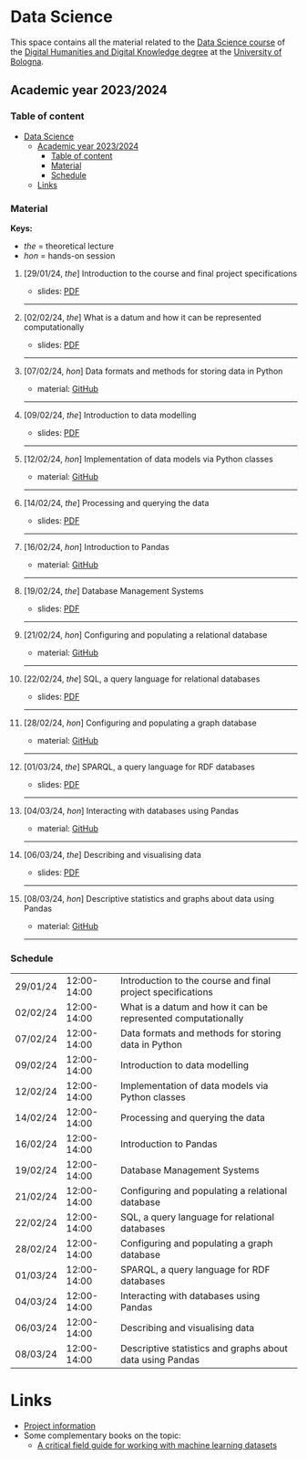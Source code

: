 # Data Science

This space contains all the material related to the [Data Science course](https://www.unibo.it/en/teaching/course-unit-catalogue/course-unit/2023/467046) of the [Digital Humanities and Digital Knowledge degree](https://corsi.unibo.it/2cycle/DigitalHumanitiesKnowledge) at the [University of Bologna](http://www.unibo.it/en).

## Academic year 2023/2024

### Table of content

- [Data Science](#data-science)
  - [Academic year 2023/2024](#academic-year-20232024)
    - [Table of content](#table-of-content)
    - [Material](#material)
    - [Schedule](#schedule)
  - [Links](#links)


### Material

**Keys:**

- _the_ = theoretical lecture
- _hon_ = hands-on session

1. [29/01/24, *the*] Introduction to the course and final project specifications
   - slides: [PDF](https://comp-data.github.io/2023-2024/lecture/00.pdf)
   <hr />

2. [02/02/24, *the*] What is a datum and how it can be represented computationally
   - slides: [PDF](https://comp-data.github.io/2023-2024/lecture/01.pdf)
   <hr />

3. [07/02/24, *hon*] Data formats and methods for storing data in Python
   - material: [GitHub](https://github.com/comp-data/2023-2024/tree/main/docs/handson/01)
   <hr />

4. [09/02/24, *the*] Introduction to data modelling
   - slides: [PDF](https://comp-data.github.io/2023-2024/lecture/02.pdf)
   <hr />

5. [12/02/24, *hon*] Implementation of data models via Python classes
   - material: [GitHub](https://github.com/comp-data/2023-2024/tree/main/docs/handson/02)
   <hr />

6. [14/02/24, *the*] Processing and querying the data
   - slides: [PDF](https://comp-data.github.io/2023-2024/lecture/03.pdf)
   <hr />

7. [16/02/24, *hon*] Introduction to Pandas
   - material: [GitHub](https://github.com/comp-data/2023-2024/tree/main/docs/handson/03)
   <hr />

8. [19/02/24, *the*] Database Management Systems
   - slides: [PDF](https://comp-data.github.io/2023-2024/lecture/04.pdf)
   <hr />

9. [21/02/24, *hon*] Configuring and populating a relational database
   - material: [GitHub](https://github.com/comp-data/2023-2024/tree/main/docs/handson/04)
   <hr />

10. [22/02/24, *the*] SQL, a query language for relational databases
    - slides: [PDF](https://comp-data.github.io/2023-2024/lecture/05.pdf)
    <hr />

11. [28/02/24, *hon*] Configuring and populating a graph database
    - material: [GitHub](https://github.com/comp-data/2023-2024/tree/main/docs/handson/05)
    <hr />

12. [01/03/24, *the*] SPARQL, a query language for RDF databases
    - slides: [PDF](https://comp-data.github.io/2023-2024/lecture/06.pdf)
    <hr />

13. [04/03/24, *hon*] Interacting with databases using Pandas
    - material: [GitHub](https://github.com/comp-data/2023-2024/tree/main/docs/handson/06)
    <hr />

14. [06/03/24, *the*] Describing and visualising data
    - slides: [PDF](https://comp-data.github.io/2023-2024/lecture/07.pdf)
    <hr />

15. [08/03/24, *hon*] Descriptive statistics and graphs about data using Pandas
    - material: [GitHub](https://github.com/comp-data/2023-2024/tree/main/docs/handson/07)
    <hr />


### Schedule

<table>
  <tr><td>29/01/24</td><td>12:00-14:00</td><td>Introduction to the course and final project specifications</td></tr>
  <tr><td>02/02/24</td><td>12:00-14:00</td><td>What is a datum and how it can be represented computationally</td></tr>
  <tr><td>07/02/24</td><td>12:00-14:00</td><td>Data formats and methods for storing data in Python</td></tr>
  <tr><td>09/02/24</td><td>12:00-14:00</td><td>Introduction to data modelling</td></tr>
  <tr><td>12/02/24</td><td>12:00-14:00</td><td>Implementation of data models via Python classes</td></tr>
  <tr><td>14/02/24</td><td>12:00-14:00</td><td>Processing and querying the data</td></tr>
  <tr><td>16/02/24</td><td>12:00-14:00</td><td>Introduction to Pandas</td></tr>
  <tr><td>19/02/24</td><td>12:00-14:00</td><td>Database Management Systems</td></tr>
  <tr><td>21/02/24</td><td>12:00-14:00</td><td>Configuring and populating a relational database</td></tr>
  <tr><td>22/02/24</td><td>12:00-14:00</td><td>SQL, a query language for relational databases</td></tr>
  <tr><td>28/02/24</td><td>12:00-14:00</td><td>Configuring and populating a graph database</td></tr>
  <tr><td>01/03/24</td><td>12:00-14:00</td><td>SPARQL, a query language for RDF databases</td></tr>
  <tr><td>04/03/24</td><td>12:00-14:00</td><td>Interacting with databases using Pandas</td></tr>
  <tr><td>06/03/24</td><td>12:00-14:00</td><td>Describing and visualising data</td></tr>
  <tr><td>08/03/24</td><td>12:00-14:00</td><td>Descriptive statistics and graphs about data using Pandas</td></tr>
</table>


# Links

- [Project information](https://github.com/comp-data/2023-2024/tree/main/docs/project)
- Some complementary books on the topic:
  * [A critical field guide for working with machine learning datasets](https://knowingmachines.org/critical-field-guide)
